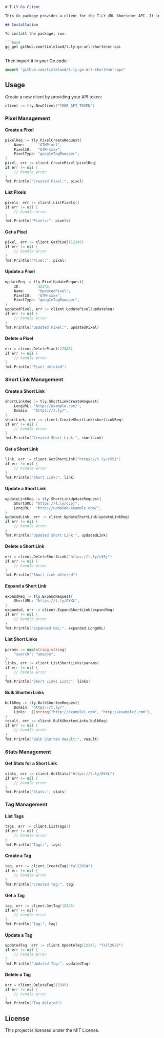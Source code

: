 ````markdown
# T.LY Go Client

This Go package provides a client for the T.LY URL Shortener API. It includes methods for all API endpoints such as managing pixels, short links, stats, and tags.

## Installation

To install the package, run:

```bash
go get github.com/timleland/t.ly-go-url-shortener-api
```
````

Then import it in your Go code:

```go
import "github.com/timleland/t.ly-go-url-shortener-api"
```

## Usage

Create a new client by providing your API token:

```go
client := tly.NewClient("YOUR_API_TOKEN")
```

### Pixel Management

#### Create a Pixel

```go
pixelReq := tly.PixelCreateRequest{
    Name:      "GTMPixel",
    PixelID:   "GTM-xxxx",
    PixelType: "googleTagManager",
}
pixel, err := client.CreatePixel(pixelReq)
if err != nil {
    // handle error
}
fmt.Println("Created Pixel:", pixel)
```

#### List Pixels

```go
pixels, err := client.ListPixels()
if err != nil {
    // handle error
}
fmt.Println("Pixels:", pixels)
```

#### Get a Pixel

```go
pixel, err := client.GetPixel(12345)
if err != nil {
    // handle error
}
fmt.Println("Pixel:", pixel)
```

#### Update a Pixel

```go
updateReq := tly.PixelUpdateRequest{
    ID:        12345,
    Name:      "UpdatedPixel",
    PixelID:   "GTM-xxxx",
    PixelType: "googleTagManager",
}
updatedPixel, err := client.UpdatePixel(updateReq)
if err != nil {
    // handle error
}
fmt.Println("Updated Pixel:", updatedPixel)
```

#### Delete a Pixel

```go
err = client.DeletePixel(12345)
if err != nil {
    // handle error
}
fmt.Println("Pixel deleted")
```

### Short Link Management

#### Create a Short Link

```go
shortLinkReq := tly.ShortLinkCreateRequest{
    LongURL: "http://example.com/",
    Domain:  "https://t.ly/",
}
shortLink, err := client.CreateShortLink(shortLinkReq)
if err != nil {
    // handle error
}
fmt.Println("Created Short Link:", shortLink)
```

#### Get a Short Link

```go
link, err := client.GetShortLink("https://t.ly/c55j")
if err != nil {
    // handle error
}
fmt.Println("Short Link:", link)
```

#### Update a Short Link

```go
updateLinkReq := tly.ShortLinkUpdateRequest{
    ShortURL: "https://t.ly/c55j",
    LongURL:  "http://updated-example.com/",
}
updatedLink, err := client.UpdateShortLink(updateLinkReq)
if err != nil {
    // handle error
}
fmt.Println("Updated Short Link:", updatedLink)
```

#### Delete a Short Link

```go
err = client.DeleteShortLink("https://t.ly/c55j")
if err != nil {
    // handle error
}
fmt.Println("Short Link deleted")
```

#### Expand a Short Link

```go
expandReq := tly.ExpandRequest{
    ShortURL: "https://t.ly/OYXL",
}
expanded, err := client.ExpandShortLink(expandReq)
if err != nil {
    // handle error
}
fmt.Println("Expanded URL:", expanded.LongURL)
```

#### List Short Links

```go
params := map[string]string{
    "search": "amazon",
}
links, err := client.ListShortLinks(params)
if err != nil {
    // handle error
}
fmt.Println("Short Links List:", links)
```

#### Bulk Shorten Links

```go
bulkReq := tly.BulkShortenRequest{
    Domain: "https://t.ly/",
    Links:  []string{"http://example1.com", "http://example2.com"},
}
result, err := client.BulkShortenLinks(bulkReq)
if err != nil {
    // handle error
}
fmt.Println("Bulk Shorten Result:", result)
```

### Stats Management

#### Get Stats for a Short Link

```go
stats, err := client.GetStats("https://t.ly/OYXL")
if err != nil {
    // handle error
}
fmt.Println("Stats:", stats)
```

### Tag Management

#### List Tags

```go
tags, err := client.ListTags()
if err != nil {
    // handle error
}
fmt.Println("Tags:", tags)
```

#### Create a Tag

```go
tag, err := client.CreateTag("fall2024")
if err != nil {
    // handle error
}
fmt.Println("Created Tag:", tag)
```

#### Get a Tag

```go
tag, err := client.GetTag(12345)
if err != nil {
    // handle error
}
fmt.Println("Tag:", tag)
```

#### Update a Tag

```go
updatedTag, err := client.UpdateTag(12345, "fall2025")
if err != nil {
    // handle error
}
fmt.Println("Updated Tag:", updatedTag)
```

#### Delete a Tag

```go
err = client.DeleteTag(12345)
if err != nil {
    // handle error
}
fmt.Println("Tag deleted")
```

## License

This project is licensed under the MIT License.

```

```
